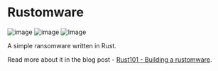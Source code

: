 # Rustomware

![image](https://img.shields.io/badge/Rust-black?style=for-the-badge&logo=rust&logoColor=#E57324) ![image](https://img.shields.io/badge/Windows-0078D6?style=for-the-badge&logo=windows&logoColor=white) ![Image](https://img.shields.io/badge/Linux-FCC624?style=for-the-badge&logo=linux&logoColor=black)

A simple ransomware written in Rust.

Read more about it in the blog post - [Rust101 - Building a rustomware](https://idov31.github.io/).
